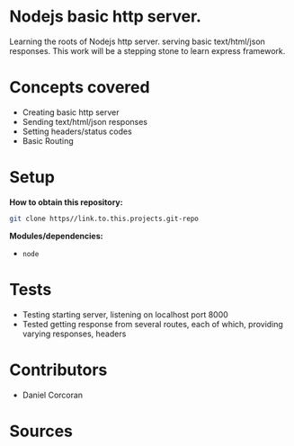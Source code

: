 # Nodejs basic http server.
Learning the roots of Nodejs http server. serving basic text/html/json responses. This work will be a stepping stone to learn express framework.

# Concepts covered
- Creating basic http server
- Sending text/html/json responses
- Setting headers/status codes
- Basic Routing

# Setup
**How to obtain this repository:**
```sh
git clone https//link.to.this.projects.git-repo
```
**Modules/dependencies:**
- `node`

# Tests
- Testing starting server, listening on localhost port 8000
- Tested getting response from several routes, each of which, providing varying responses, headers

# Contributors
- Daniel Corcoran

# Sources
